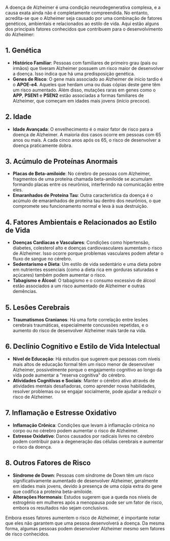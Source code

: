 A doença de Alzheimer é uma condição neurodegenerativa complexa, e a causa exata ainda não é completamente compreendida. No entanto, acredita-se que o Alzheimer seja causado por uma combinação de fatores genéticos, ambientais e relacionados ao estilo de vida. Aqui estão alguns dos principais fatores conhecidos que contribuem para o desenvolvimento do Alzheimer:

## 1. Genética
- **Histórico Familiar**: Pessoas com familiares de primeiro grau (pais ou irmãos) que tiveram Alzheimer possuem um risco maior de desenvolver a doença. Isso indica que há uma predisposição genética.
- **Genes de Risco**: O gene mais associado ao Alzheimer de início tardio é o **APOE-e4**. Aqueles que herdam uma ou duas cópias deste gene têm um risco aumentado. Além disso, mutações raras em genes como o **APP**, **PSEN1** e **PSEN2** estão associadas a formas familiares de Alzheimer, que começam em idades mais jovens (início precoce).

## 2. Idade
- **Idade Avançada**: O envelhecimento é o maior fator de risco para a doença de Alzheimer. A maioria dos casos ocorre em pessoas com 65 anos ou mais. A cada cinco anos após os 65, o risco de desenvolver a doença praticamente dobra.

## 3. Acúmulo de Proteínas Anormais
- **Placas de Beta-amiloide**: No cérebro de pessoas com Alzheimer, fragmentos de uma proteína chamada beta-amiloide se acumulam formando placas entre os neurônios, interferindo na comunicação entre eles.
- **Emaranhados de Proteína Tau**: Outra característica da doença é o acúmulo de emaranhados de proteína tau dentro dos neurônios, o que compromete seu funcionamento normal e leva à sua destruição.

## 4. Fatores Ambientais e Relacionados ao Estilo de Vida
- **Doenças Cardíacas e Vasculares**: Condições como hipertensão, diabetes, colesterol alto e doenças cardiovasculares aumentam o risco de Alzheimer. Isso ocorre porque problemas vasculares podem afetar o fluxo de sangue no cérebro.
- **Sedentarismo e Dieta**: Um estilo de vida sedentário e uma dieta pobre em nutrientes essenciais (como a dieta rica em gorduras saturadas e açúcares) também podem aumentar o risco.
- **Tabagismo e Álcool**: O tabagismo e o consumo excessivo de álcool estão associados a um risco aumentado de Alzheimer e outras demências.

## 5. Lesões Cerebrais
- **Traumatismos Cranianos**: Há uma forte correlação entre lesões cerebrais traumáticas, especialmente concussões repetidas, e o aumento do risco de desenvolver Alzheimer mais tarde na vida.

## 6. Declínio Cognitivo e Estilo de Vida Intelectual
- **Nível de Educação**: Há estudos que sugerem que pessoas com níveis mais altos de educação formal têm um risco menor de desenvolver Alzheimer, possivelmente porque o engajamento cognitivo ao longo da vida pode aumentar a "reserva cognitiva" do cérebro.
- **Atividades Cognitivas e Sociais**: Manter o cérebro ativo através de atividades mentais desafiadoras, como aprender novas habilidades, resolver problemas ou se engajar socialmente, pode ajudar a reduzir o risco de Alzheimer.

## 7. Inflamação e Estresse Oxidativo
- **Inflamação Crônica**: Condições que levam à inflamação crônica no corpo ou no cérebro podem aumentar o risco de Alzheimer.
- **Estresse Oxidativo**: Danos causados por radicais livres no cérebro podem contribuir para a degeneração das células cerebrais e aumentar o risco da doença.

## 8. Outros Fatores de Risco
- **Síndrome de Down**: Pessoas com síndrome de Down têm um risco significativamente aumentado de desenvolver Alzheimer, geralmente em idades mais jovens, devido à presença de uma cópia extra do gene que codifica a proteína beta-amiloide.
- **Alterações Hormonais**: Estudos sugerem que a queda nos níveis de estrogênio em mulheres após a menopausa pode ser um fator de risco, embora os resultados não sejam conclusivos.

Embora esses fatores aumentem o risco de Alzheimer, é importante notar que eles não garantem que uma pessoa desenvolverá a doença. Da mesma forma, algumas pessoas podem desenvolver Alzheimer mesmo sem fatores de risco conhecidos.
